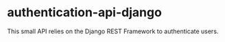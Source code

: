 # authentication-api-django
This small API relies on the Django REST Framework to authenticate users.
